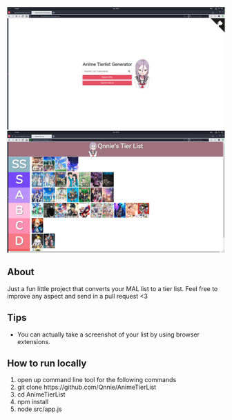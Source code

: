 <img src='src/public/images/HomePreview.png'>
<img src='src/public/images/ListPreview.png'>

About
------------------------------
Just a fun little project that converts your MAL list to a tier list. Feel free to improve any aspect and send in a pull
request <3

Tips
------------------------------
<ul>
    <li>You can actually take a screenshot of your list by using browser extensions.</li>
</ul>


How to run locally
------------------------------
<ol>
  <li>open up command line tool for the following commands</li>
  <li>git clone https://github.com/Qnnie/AnimeTierList</li>
  <li>cd AnimeTierList</li>
  <li>npm install</li>
  <li>node src/app.js</li>
</ol>

